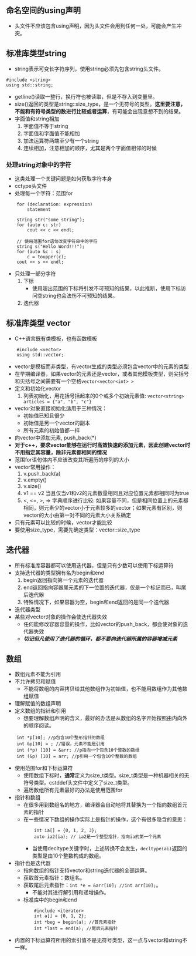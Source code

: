 ## 命名空间的using声明
* 头文件不应该包含using声明，因为头文件会用到任何一处，可能会产生冲突。
## 标准库类型string
* string表示可变长字符序列，使用string必须先包含string头文件。
```
#include <string>
using std::string;
```
* getline()读取一整行，换行符也被读取，但是不存入到变量里。
* size()返回的类型是string::size_type，是一个无符号的类型。**这里要注意，不能和有符号类型的数进行比较或者运算**，有可能会出现意想不到的结果。
* 字面值和string相加
    1. 字面值不等于string
    2. 字面值和字面值不能相加
    3. 加法运算符两端至少有一个string
    4. 连续相加，注意相加的顺序，尤其是两个字面值相邻的时候

### 处理string对象中的字符
* 这类处理一个关键问题是如何获取字符本身
* cctype头文件
* 处理每一个字符：范围for
```
    for (declaration: expression)
        statement
```
```
    string str("some string");
    for (auto c: str)
        cout << c << endl;
```
```
    // 使用范围for语句改变字符串中的字符
    string s("Hello Word!!!");
    for (auto &c : s)
        c = toupper(c);
    cout << s << endl;
```
* 只处理一部分字符
    1. 下标
        * 使用超出范围的下标将引发不可预知的结果，以此推断，使用下标访问空string也会法伤不可预知的结果。
    2. 迭代器

## 标准库类型 vector
* C++语言既有类模板，也有函数模板
```
    #include <vector>
    using std::vector;
```
* vector是模板而非类型，有vector生成的类型必须包含vector中的元素的类型
* 在早期编译器，如果vector的元素还是vector，或者其他模板类型，则尖括号和尖括号之间需要有一个空格`vector<vector<int> >`
* 定义和初始化vector
    1. 列表初始化，用花括号括起来的0个或多个初始元素值: `vector<string> articles = {"a", "b", "c"}`
* vector对象直接初始化适用于三种情况：
  * 初始值已知且很少
  * 初始值是另一个vector的副本
  * 所有元素的初始值都一样
* 向vector中添加元素, push_back(*)
* **对于c++，要求vector能够在运行时高效快速的添加元素，因此创建vector时不用指定其容量，除非元素都相同的情况**
* 范围for语句体内不应该改变其所遍历的序列的大小
* vector常用操作：
    1. v.push_back(a)
    2. v.empty()
    3. v.size()
    4. v1 == v2 当且仅当v1和v2的元素数量相同且对应位置元素都相同时为true
    5. <, <=, >, =>  字典顺序进行比较: 如果容量不同，但是相同位置上的元素都相同，则元素少的vector小于元素较多的vector；如果元素有区别，则vector的大小由第一对不同的元素大小关系确定
* 只有元素可以比较的时候，vector才能比较
* 要使用size_type，需要先确定类型：vector<int>::size_type

## 迭代器
* 所有标准库容器都可以使用迭代器，但是只有少数可以使用下标运算符
* 支持迭代器的类型拥有名为begin和end
    1. begin返回指向第一个元素的迭代器
    2. end返回指向容器尾元素的下一位置的迭代器，仅是一个标记而已，叫尾后迭代器
    3. 特殊情况下，如果容器为空，begin和end返回的是同一个迭代器
* 迭代器类型
* 某些对vector对象的操作会使迭代器失效
    * 任何能修改容器容量的操作，比如vector的push_back，都会使对象的迭代器失效
    * ***切记但凡使用了迭代器的循环，都不要向迭代器所属的容器增减元素***

## 数组
* 数组元素不能为引用
* 不允许拷贝和赋值
    * 不能将数组的内容拷贝给其他数组作为初始值，也不能用数组作为其他数组赋值
* 理解赋值的数组声明
* 定义数组的指针和引用
    * 想要理解数组声明的含义，最好的办法是从数组的名字开始按照由内向外的顺序阅读。
```
    int *p[10]; //p包含10个整形指针的数组
    int &p[10] = ; //错误，元素不能是引用
    int (*p) [10] = &arr; //p指向一个包含10个整数的数组
    int (&p) [10] = arr; //p引用一个包含10个整数的数组
```
* 使用范围for和下标运算符
    * 使用数组下标时，**通常**定义为size_t类型。size_t类型是一种机器相关的无符号类型。cstddef头文件中定义了size_t类型。
    * 遍历数组所有元素最好的办法是使用范围for
* 指针和数组
    * 在很多用到数组名的地方，编译器会自动地将其替换为一个指向数组首元素的指针
    * 在一些情况下数组的操作实际上是指针的操作，这个有很多隐含的意思：
        ```
            int ia[] = {0, 1, 2, 3};
            auto ia2(ia); // ia2是一个整型指针，指向ia的第一个元素
        ```
        * 当使用decltype关键字时，上述转换不会发生，`decltype(ai)`返回的类型是由10个整数构成的数组。
* 指针也是迭代器
    * 指向数组的指针支持vector和string迭代器的全部运算。
    * 获取首元素指针：数组名。
    * 获取尾后元素指针：`int *e = &arr[10]; //int arr[10];`。
        * 不能对其进行解引用和递增操作。
    * 标准库中的begin和end
        ```
            #include <iterator>
            int a[] = {0, 1, 2};
            int *beg = begin(a); //首元素指针
            int *last = end(a); //尾后元素指针
        ```
* 内置的下标运算符所用的索引值不是无符号类型，这一点与vector和string不一样。